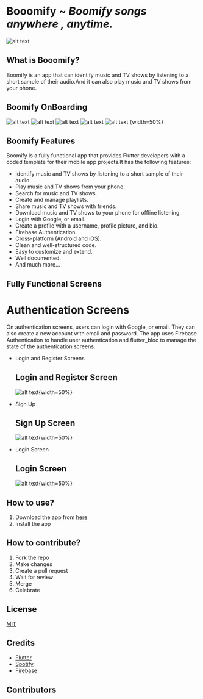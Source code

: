 # Booomify ~ *Boomify songs anywhere , anytime.*

![alt text](assets/images/logo-color.png "Booomify")

## What is Booomify?

Boomify is an app that can identify music and TV shows by listening to a short sample of their audio.And it can also play music and TV shows from your phone.

## Boomify OnBoarding   
![alt text](assets/images/Screen1.png "Booomify") ![alt text](assets/images/Screen2.png "Booomify") ![alt text](assets/images/Screen3.png "Booomify") ![alt text](assets/images/Screen4.png "Booomify") ![alt text](assets/images/Screen5.png "Booomify") {width=50%}



## Boomify Features

Boomify is a fully functional app that provides Flutter developers with a coded template for their mobile app projects.It has the following features:
* Identify music and TV shows by listening to a short sample of their audio.
* Play music and TV shows from your phone.
* Search for music and TV shows.
* Create and manage playlists.
* Share music and TV shows with friends.
* Download music and TV shows to your phone for offline listening.
* Login with Google, or email.
* Create a profile with a username, profile picture, and bio.
* Firebase Authentication.
* Cross-platform (Android and iOS).
* Clean and well-structured code.
* Easy to customize and extend.
* Well documented.
* And much more...

## Fully Functional Screens

# Authentication Screens
On authentication screens, users can login with Google, or email. They can also create a new account with email and password. The app uses Firebase Authentication to handle user authentication and flutter_bloc to manage the state of the authentication screens.
* Login and Register Screens
  ## Login and Register Screen
    ![alt text](assets/images/screen_login_signUp.png "Booomify"){width=50%}
* Sign Up
  ## Sign Up Screen
    ![alt text](assets/images/Screen_signUp.png "Booomify"){width=50%}

* Login Screen
  ## Login Screen
    ![alt text](assets/images/screen_login.png "Booomify"){width=50%}


## How to use?

1. Download the app from [here](com.booomify.booomify.apk)
2. Install the app

## How to contribute?

1. Fork the repo
2. Make changes
3. Create a pull request
4. Wait for review
5. Merge
6. Celebrate

## License

[MIT](LICENSE)

## Credits
    
- [Flutter](https://flutter.dev/)
- [Spotify](https://developer.spotify.com/)
- [Firebase](https://firebase.google.com/)

## Contributors










